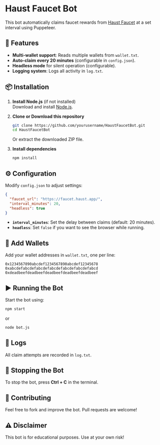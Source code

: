# Haust Faucet Bot

This bot automatically claims faucet rewards from [Haust Faucet](https://faucet.haust.app/) at a set interval using Puppeteer.

## 🚀 Features
- **Multi-wallet support**: Reads multiple wallets from `wallet.txt`.
- **Auto-claim every 20 minutes** (configurable in `config.json`).
- **Headless mode** for silent operation (configurable).
- **Logging system**: Logs all activity in `log.txt`.

## 📦 Installation

1. **Install Node.js** (if not installed)  
   Download and install [Node.js](https://nodejs.org/).
   
2. **Clone or Download this repository**  
   ```sh
   git clone https://github.com/yourusername/HaustFaucetBot.git
   cd HaustFaucetBot
   ```
   Or extract the downloaded ZIP file.

3. **Install dependencies**  
   ```sh
   npm install
   ```

## ⚙️ Configuration

Modify `config.json` to adjust settings:

```json
{
  "faucet_url": "https://faucet.haust.app/",
  "interval_minutes": 20,
  "headless": true
}
```
- **`interval_minutes`**: Set the delay between claims (default: 20 minutes).
- **`headless`**: Set `false` if you want to see the browser while running.

## 📝 Add Wallets

Add your wallet addresses in `wallet.txt`, one per line:

```
0x1234567890abcdef1234567890abcdef12345678
0xabcdefabcdefabcdefabcdefabcdefabcdefabcd
0xdeadbeefdeadbeefdeadbeefdeadbeefdeadbeef
```

## ▶️ Running the Bot

Start the bot using:

```sh
npm start
```

or

```sh
node bot.js
```

## 📜 Logs

All claim attempts are recorded in `log.txt`.

## 🛑 Stopping the Bot

To stop the bot, press **Ctrl + C** in the terminal.

## 🤝 Contributing

Feel free to fork and improve the bot. Pull requests are welcome!

## ⚠️ Disclaimer

This bot is for educational purposes. Use at your own risk!

